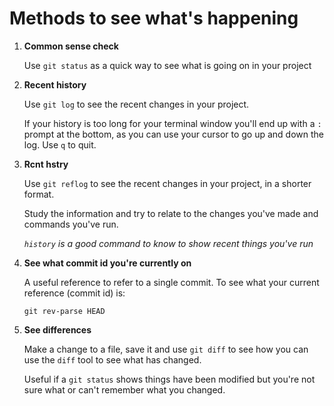 # Methods to see what's happening

1) **Common sense check**

	Use `git status` as a quick way to see what is going on in your project

1) **Recent history**

	Use `git log` to see the recent changes in your project.
	
	If your history is too long for your terminal window you'll end up with a `:` prompt at the bottom, as you can use your cursor to go up and down the log. Use `q` to quit.

1) **Rcnt hstry**
	
	Use `git reflog` to see the recent changes in your project, in a shorter format.
	
	Study the information and try to relate to the changes you've made and commands you've run.
	
	*`history` is a good command to know to show recent things you've run*

1) **See what commit id you're currently on**

	A useful reference to refer to a single commit. To see what your current reference (commit id) is:
	
	`git rev-parse HEAD`

1) **See differences**

	Make a change to a file, save it and use `git diff` to see how you can use the `diff` tool to see what has changed.

	Useful if a `git status` shows things have been modified but you're not sure what or can't remember what you changed.
